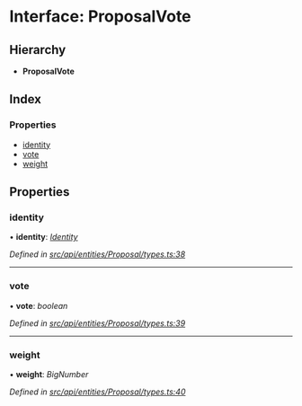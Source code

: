 # Interface: ProposalVote

## Hierarchy

* **ProposalVote**

## Index

### Properties

* [identity](api_entities_proposal.proposalvote.md#identity)
* [vote](api_entities_proposal.proposalvote.md#vote)
* [weight](api_entities_proposal.proposalvote.md#weight)

## Properties

###  identity

• **identity**: *[Identity](../classes/api_entities_identity.identity.md)*

*Defined in [src/api/entities/Proposal/types.ts:38](https://github.com/PolymathNetwork/polymesh-sdk/blob/7e9a732/src/api/entities/Proposal/types.ts#L38)*

___

###  vote

• **vote**: *boolean*

*Defined in [src/api/entities/Proposal/types.ts:39](https://github.com/PolymathNetwork/polymesh-sdk/blob/7e9a732/src/api/entities/Proposal/types.ts#L39)*

___

###  weight

• **weight**: *BigNumber*

*Defined in [src/api/entities/Proposal/types.ts:40](https://github.com/PolymathNetwork/polymesh-sdk/blob/7e9a732/src/api/entities/Proposal/types.ts#L40)*
